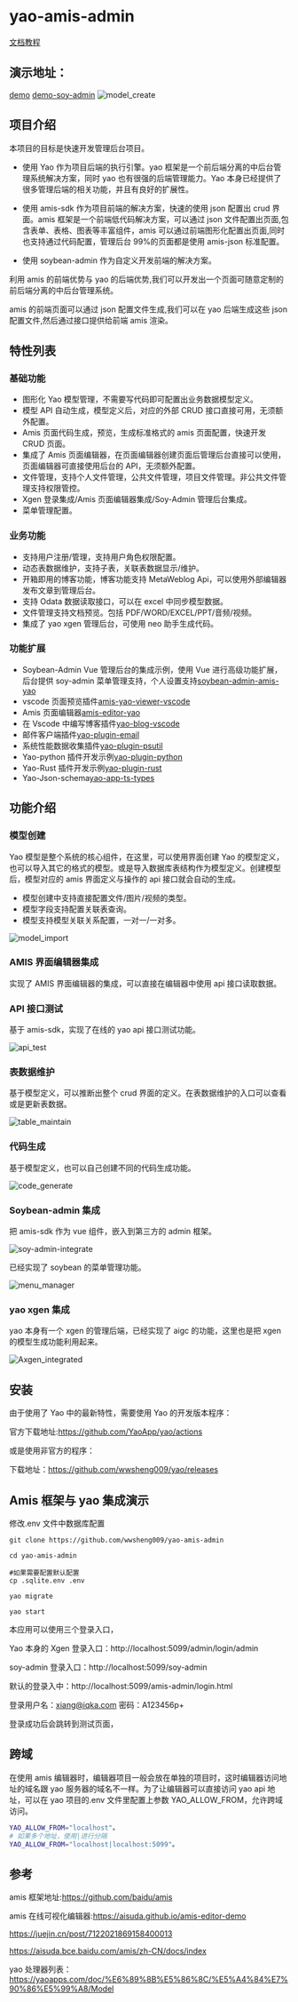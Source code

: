 # yao-amis-admin

[文档教程](https://wwsheng009.github.io/yao-docs/Admin-App/%E6%95%99%E7%A8%8B/1%E9%A1%B9%E7%9B%AE%E4%BB%8B%E7%BB%8D.html)

## 演示地址：

[demo](http://fun.wwsheng.cloud:5099/)
[demo-soy-admin](http://fun.wwsheng.cloud:5099/soy-admin)
![model_create](doc/model_create.png)

## 项目介绍

本项目的目标是快速开发管理后台项目。

- 使用 Yao 作为项目后端的执行引擎。yao 框架是一个前后端分离的中后台管理系统解决方案，同时 yao 也有很强的后端管理能力。Yao 本身已经提供了很多管理后端的相关功能，并且有良好的扩展性。

- 使用 amis-sdk 作为项目前端的解决方案，快速的使用 json 配置出 crud 界面。amis 框架是一个前端低代码解决方案，可以通过 json 文件配置出页面,包含表单、表格、图表等丰富组件，amis 可以通过前端图形化配置出页面,同时也支持通过代码配置，管理后台 99%的页面都是使用 amis-json 标准配置。

- 使用 soybean-admin 作为自定义开发前端的解决方案。

利用 amis 的前端优势与 yao 的后端优势,我们可以开发出一个页面可随意定制的前后端分离的中后台管理系统。

amis 的前端页面可以通过 json 配置文件生成,我们可以在 yao 后端生成这些 json 配置文件,然后通过接口提供给前端 amis 渲染。

## 特性列表

### 基础功能

- 图形化 Yao 模型管理，不需要写代码即可配置出业务数据模型定义。
- 模型 API 自动生成，模型定义后，对应的外部 CRUD 接口直接可用，无须额外配置。
- Amis 页面代码生成，预览，生成标准格式的 amis 页面配置，快速开发 CRUD 页面。
- 集成了 Amis 页面编辑器，在页面编辑器创建页面后管理后台直接可以使用，页面编辑器可直接使用后台的 API，无须额外配置。
- 文件管理，支持个人文件管理，公共文件管理，项目文件管理。非公共文件管理支持权限管控。
- Xgen 登录集成/Amis 页面编辑器集成/Soy-Admin 管理后台集成。
- 菜单管理配置。

### 业务功能

- 支持用户注册/管理，支持用户角色权限配置。
- 动态表数据维护，支持子表，关联表数据显示/维护。
- 开箱即用的博客功能，博客功能支持 MetaWeblog Api，可以使用外部编辑器发布文章到管理后台。
- 支持 Odata 数据读取接口，可以在 excel 中同步模型数据。
- 文件管理支持文档预览。包括 PDF/WORD/EXCEL/PPT/音频/视频。
- 集成了 yao xgen 管理后台，可使用 neo 助手生成代码。

### 功能扩展

- Soybean-Admin Vue 管理后台的集成示例，使用 Vue 进行高级功能扩展，后台提供 soy-admin 菜单管理支持，个人设置支持[soybean-admin-amis-yao](https://github.com/wwsheng009/soybean-admin-amis-yao)
- vscode 页面预览插件[amis-yao-viewer-vscode](https://github.com/wwsheng009/amis-yao-viewer-vscode)
- Amis 页面编辑器[amis-editor-yao](https://github.com/wwsheng009/amis-editor-yao)
- 在 Vscode 中编写博客插件[yao-blog-vscode](https://github.com/wwsheng009/yao-blog-vscode)
- 邮件客户端插件[yao-plugin-email](https://github.com/wwsheng009/yao-plugin-email)
- 系统性能数据收集插件[yao-plugin-psutil](https://github.com/wwsheng009/yao-plugin-psutil)
- Yao-python 插件开发示例[yao-plugin-python](https://github.com/wwsheng009/yao-plugin-python)
- Yao-Rust 插件开发示例[yao-plugin-rust](https://github.com/wwsheng009/yao-plugin-rust)
- Yao-Json-schema[yao-app-ts-types](https://github.com/wwsheng009/yao-app-ts-types)

## 功能介绍

### 模型创建

Yao 模型是整个系统的核心组件，在这里，可以使用界面创建 Yao 的模型定义，也可以导入其它的格式的模型。或是导入数据库表结构作为模型定义。创建模型后，模型对应的 amis 界面定义与操作的 api 接口就会自动的生成。

- 模型创建中支持直接配置文件/图片/视频的类型。
- 模型字段支持配置关联表查询。
- 模型支持模型关联关系配置，一对一/一对多。

![model_import](doc/model_import.png)

### AMIS 界面编辑器集成

实现了 AMIS 界面编辑器的集成，可以直接在编辑器中使用 api 接口读取数据。

### API 接口测试

基于 amis-sdk，实现了在线的 yao api 接口测试功能。

![api_test](doc/api_test.png)

### 表数据维护

基于模型定义，可以推断出整个 crud 界面的定义。在表数据维护的入口可以查看或是更新表数据。

![table_maintain](doc/table_maintain.png)

### 代码生成

基于模型定义，也可以自己创建不同的代码生成功能。

![code_generate](doc/code_generate.png)

### Soybean-admin 集成

把 amis-sdk 作为 vue 组件，嵌入到第三方的 admin 框架。

![soy-admin-integrate](doc/soy-admin-integrate.png)

已经实现了 soybean 的菜单管理功能。

![menu_manager](doc/menu_manager.png)

### yao xgen 集成

yao 本身有一个 xgen 的管理后端，已经实现了 aigc 的功能，这里也是把 xgen 的模型生成功能利用起来。

![Axgen_integrated](doc/xgen_integrated.png)

## 安装

由于使用了 Yao 中的最新特性，需要使用 Yao 的开发版本程序：

官方下载地址:https://github.com/YaoApp/yao/actions

或是使用非官方的程序：

下载地址：https://github.com/wwsheng009/yao/releases

## Amis 框架与 yao 集成演示

修改.env 文件中数据库配置

```shell
git clone https://github.com/wwsheng009/yao-amis-admin

cd yao-amis-admin

#如果需要配置默认配置
cp .sqlite.env .env

yao migrate

yao start
```

本应用可以使用三个登录入口，

Yao 本身的 Xgen 登录入口：http://localhost:5099/admin/login/admin

soy-admin 登录入口：http://localhost:5099/soy-admin

默认的登录入中：http://localhost:5099/amis-admin/login.html

登录用户名：xiang@iqka.com
密码：A123456p+

登录成功后会跳转到测试页面，

## 跨域

在使用 amis 编辑器时，编辑器项目一般会放在单独的项目时，这时编辑器访问地址的域名跟 yao 服务器的域名不一样。为了让编辑器可以直接访问 yao api 地址，可以在 yao 项目的.env 文件里配置上参数 YAO_ALLOW_FROM，允许跨域访问。

```sh
YAO_ALLOW_FROM="localhost"。
# 如果多个地址，使用|进行分隔
YAO_ALLOW_FROM="localhost|localhost:5099"。
```

## 参考

amis 框架地址:https://github.com/baidu/amis

amis 在线可视化编辑器:https://aisuda.github.io/amis-editor-demo

https://juejin.cn/post/7122021869158400013

https://aisuda.bce.baidu.com/amis/zh-CN/docs/index

yao 处理器列表：https://yaoapps.com/doc/%E6%89%8B%E5%86%8C/%E5%A4%84%E7%90%86%E5%99%A8/Model
